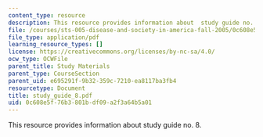 ```yaml
---
content_type: resource
description: This resource provides information about  study guide no. 8.
file: /courses/sts-005-disease-and-society-in-america-fall-2005/0c608e5f76b3801bdf09a2f3a64b5a01_study_guide_8.pdf
file_type: application/pdf
learning_resource_types: []
license: https://creativecommons.org/licenses/by-nc-sa/4.0/
ocw_type: OCWFile
parent_title: Study Materials
parent_type: CourseSection
parent_uid: e695291f-9b32-359c-7210-ea8117ba3fb4
resourcetype: Document
title: study_guide_8.pdf
uid: 0c608e5f-76b3-801b-df09-a2f3a64b5a01
---
```

This resource provides information about  study guide no. 8.